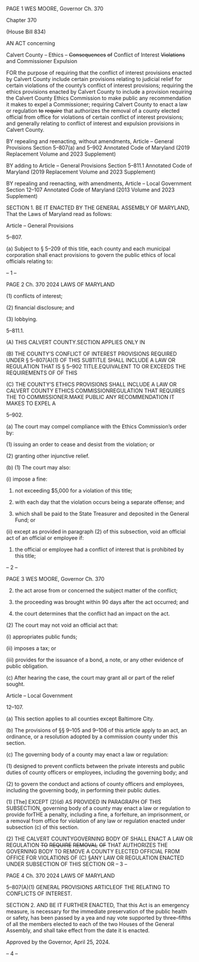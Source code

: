 PAGE 1
WES MOORE, Governor Ch. 370

Chapter 370

(House Bill 834)

AN ACT concerning

Calvert County – Ethics – ~~Consequences~~ ~~of~~ Conflict of Interest ~~Violations~~ and
Commissioner Expulsion

FOR the purpose of requiring that the conflict of interest provisions enacted by Calvert
County include certain provisions relating to judicial relief for certain violations of
the county’s conflict of interest provisions; requiring the ethics provisions enacted by
Calvert County to include a provision requiring the Calvert County Ethics
Commission to make public any recommendation it makes to expel a Commissioner;
requiring Calvert County to enact a law or regulation ~~to~~ ~~require~~ that authorizes the
removal of a county elected official from office for violations of certain conflict of
interest provisions; and generally relating to conflict of interest and expulsion
provisions in Calvert County.

BY repealing and reenacting, without amendments,
Article – General Provisions
Section 5–807(a) and 5–902
Annotated Code of Maryland
(2019 Replacement Volume and 2023 Supplement)

BY adding to
Article – General Provisions
Section 5–811.1
Annotated Code of Maryland
(2019 Replacement Volume and 2023 Supplement)

BY repealing and reenacting, with amendments,
Article – Local Government
Section 12–107
Annotated Code of Maryland
(2013 Volume and 2023 Supplement)

SECTION 1. BE IT ENACTED BY THE GENERAL ASSEMBLY OF MARYLAND,
That the Laws of Maryland read as follows:

Article – General Provisions

5–807.

(a) Subject to § 5–209 of this title, each county and each municipal corporation
shall enact provisions to govern the public ethics of local officials relating to:

– 1 –

PAGE 2
Ch. 370 2024 LAWS OF MARYLAND

(1) conflicts of interest;

(2) financial disclosure; and

(3) lobbying.

5–811.1.

(A) THIS CALVERT COUNTY.SECTION APPLIES ONLY IN

(B) THE COUNTY’S CONFLICT OF INTEREST PROVISIONS REQUIRED UNDER
§ 5–807(A)(1) OF THIS SUBTITLE SHALL INCLUDE A LAW OR REGULATION THAT IS
§ 5–902 TITLE.EQUIVALENT TO OR EXCEEDS THE REQUIREMENTS OF OF THIS

(C) THE COUNTY’S ETHICS PROVISIONS SHALL INCLUDE A LAW OR
CALVERT COUNTY ETHICS COMMISSIONREGULATION THAT REQUIRES THE TO
COMMISSIONER.MAKE PUBLIC ANY RECOMMENDATION IT MAKES TO EXPEL A

5–902.

(a) The court may compel compliance with the Ethics Commission’s order by:

(1) issuing an order to cease and desist from the violation; or

(2) granting other injunctive relief.

(b) (1) The court may also:

(i) impose a fine:

1. not exceeding $5,000 for a violation of this title;

2. with each day that the violation occurs being a separate
offense; and

3. which shall be paid to the State Treasurer and deposited
in the General Fund; or

(ii) except as provided in paragraph (2) of this subsection, void an
official act of an official or employee if:

1. the official or employee had a conflict of interest that is
prohibited by this title;

– 2 –

PAGE 3
WES MOORE, Governor Ch. 370

2. the act arose from or concerned the subject matter of the
conflict;

3. the proceeding was brought within 90 days after the act
occurred; and

4. the court determines that the conflict had an impact on the
act.

(2) The court may not void an official act that:

(i) appropriates public funds;

(ii) imposes a tax; or

(iii) provides for the issuance of a bond, a note, or any other evidence
of public obligation.

(c) After hearing the case, the court may grant all or part of the relief sought.

Article – Local Government

12–107.

(a) This section applies to all counties except Baltimore City.

(b) The provisions of §§ 9–105 and 9–106 of this article apply to an act, an
ordinance, or a resolution adopted by a commission county under this section.

(c) The governing body of a county may enact a law or regulation:

(1) designed to prevent conflicts between the private interests and public
duties of county officers or employees, including the governing body; and

(2) to govern the conduct and actions of county officers and employees,
including the governing body, in performing their public duties.

(1) [The] EXCEPT (2)(d) AS PROVIDED IN PARAGRAPH OF THIS
SUBSECTION, governing body of a county may enact a law or regulation to provide forTHE
a penalty, including a fine, a forfeiture, an imprisonment, or a removal from office for
violation of any law or regulation enacted under subsection (c) of this section.

(2) THE CALVERT COUNTYGOVERNING BODY OF SHALL ENACT A LAW
OR REGULATION ~~TO~~ ~~REQUIRE~~ ~~REMOVAL~~ ~~OF~~ THAT AUTHORIZES THE GOVERNING
BODY TO REMOVE A COUNTY ELECTED OFFICIAL FROM OFFICE FOR VIOLATIONS OF
(C) §ANY LAW OR REGULATION ENACTED UNDER SUBSECTION OF THIS SECTION OR
– 3 –

PAGE 4
Ch. 370 2024 LAWS OF MARYLAND

5–807(A)(1) GENERAL PROVISIONS ARTICLEOF THE RELATING TO CONFLICTS OF
INTEREST.

SECTION 2. AND BE IT FURTHER ENACTED, That this Act is an emergency
measure, is necessary for the immediate preservation of the public health or safety, has
been passed by a yea and nay vote supported by three–fifths of all the members elected to
each of the two Houses of the General Assembly, and shall take effect from the date it is
enacted.

Approved by the Governor, April 25, 2024.

– 4 –
